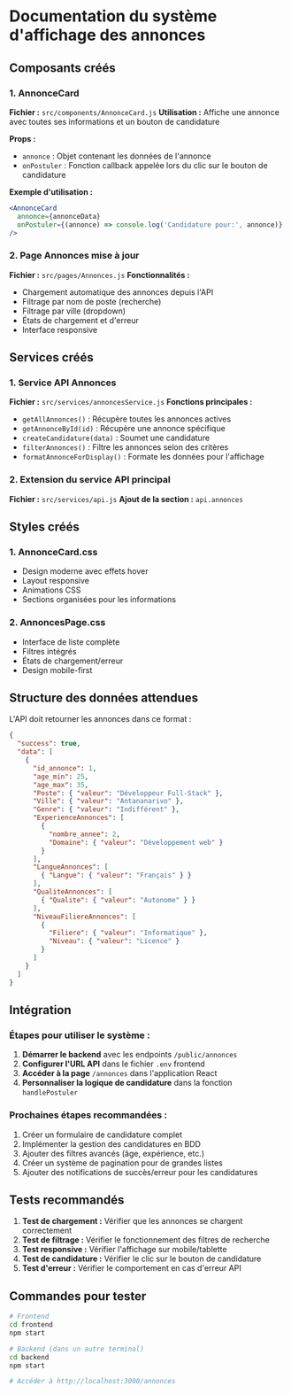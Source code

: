 # Documentation du système d'affichage des annonces

## Composants créés

### 1. AnnonceCard
**Fichier :** `src/components/AnnonceCard.js`
**Utilisation :** Affiche une annonce avec toutes ses informations et un bouton de candidature

**Props :**
- `annonce` : Objet contenant les données de l'annonce
- `onPostuler` : Fonction callback appelée lors du clic sur le bouton de candidature

**Exemple d'utilisation :**
```jsx
<AnnonceCard 
  annonce={annonceData} 
  onPostuler={(annonce) => console.log('Candidature pour:', annonce)} 
/>
```

### 2. Page Annonces mise à jour
**Fichier :** `src/pages/Annonces.js`
**Fonctionnalités :**
- Chargement automatique des annonces depuis l'API
- Filtrage par nom de poste (recherche)
- Filtrage par ville (dropdown)
- États de chargement et d'erreur
- Interface responsive

## Services créés

### 1. Service API Annonces
**Fichier :** `src/services/annoncesService.js`
**Fonctions principales :**
- `getAllAnnonces()` : Récupère toutes les annonces actives
- `getAnnonceById(id)` : Récupère une annonce spécifique
- `createCandidature(data)` : Soumet une candidature
- `filterAnnonces()` : Filtre les annonces selon des critères
- `formatAnnonceForDisplay()` : Formate les données pour l'affichage

### 2. Extension du service API principal
**Fichier :** `src/services/api.js`
**Ajout de la section :** `api.annonces`

## Styles créés

### 1. AnnonceCard.css
- Design moderne avec effets hover
- Layout responsive
- Animations CSS
- Sections organisées pour les informations

### 2. AnnoncesPage.css
- Interface de liste complète
- Filtres intégrés
- États de chargement/erreur
- Design mobile-first

## Structure des données attendues

L'API doit retourner les annonces dans ce format :
```json
{
  "success": true,
  "data": [
    {
      "id_annonce": 1,
      "age_min": 25,
      "age_max": 35,
      "Poste": { "valeur": "Développeur Full-Stack" },
      "Ville": { "valeur": "Antananarivo" },
      "Genre": { "valeur": "Indifférent" },
      "ExperienceAnnonces": [
        {
          "nombre_annee": 2,
          "Domaine": { "valeur": "Développement web" }
        }
      ],
      "LangueAnnonces": [
        { "Langue": { "valeur": "Français" } }
      ],
      "QualiteAnnonces": [
        { "Qualite": { "valeur": "Autonome" } }
      ],
      "NiveauFiliereAnnonces": [
        {
          "Filiere": { "valeur": "Informatique" },
          "Niveau": { "valeur": "Licence" }
        }
      ]
    }
  ]
}
```

## Intégration

### Étapes pour utiliser le système :

1. **Démarrer le backend** avec les endpoints `/public/annonces`
2. **Configurer l'URL API** dans le fichier `.env` frontend
3. **Accéder à la page** `/annonces` dans l'application React
4. **Personnaliser la logique de candidature** dans la fonction `handlePostuler`

### Prochaines étapes recommandées :

1. Créer un formulaire de candidature complet
2. Implémenter la gestion des candidatures en BDD
3. Ajouter des filtres avancés (âge, expérience, etc.)
4. Créer un système de pagination pour de grandes listes
5. Ajouter des notifications de succès/erreur pour les candidatures

## Tests recommandés

1. **Test de chargement :** Vérifier que les annonces se chargent correctement
2. **Test de filtrage :** Vérifier le fonctionnement des filtres de recherche
3. **Test responsive :** Vérifier l'affichage sur mobile/tablette
4. **Test de candidature :** Vérifier le clic sur le bouton de candidature
5. **Test d'erreur :** Vérifier le comportement en cas d'erreur API

## Commandes pour tester

```bash
# Frontend
cd frontend
npm start

# Backend (dans un autre terminal)
cd backend
npm start

# Accéder à http://localhost:3000/annonces
```